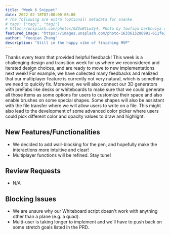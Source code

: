 ```yaml
---
title: "Week 6 Snippet"
date: 2022-02-18T07:00:00-08:00
# The following are extra (optional) metadata for ananke
# tags: ["tag1", "tag2"]
# https://unsplash.com/photos/0ZUoBtLw3y4, Photo by Towfiqu barbhuiya on Unsplash
featured_image: "https://images.unsplash.com/photo-1633613286991-611fe299c4be"
author: "Yueqian Zhang"
description: "Still in the happy vibe of finishing MVP"
---
```


Thanks every team that provided helpful feedback! This week is a challenging design and transition week for us where we reconsidered and iterated design choices, and are ready to move to new implementations next week! For example, we have collected many feedbacks and realized that our multiplayer feature is currently not very natural, which is something we need to quickly fix. Moreover, we will also connect our 3D generators with preFabs like desks or whiteboards to make sure that we could generate all those items as some options for users to customize their space and also enable brushes on some special shapes. Some shapes will also be assistant with the file transfer where we will allow users to write on a file. This might also lead to the development of some advanced color picker where users could pick different color and opacity values to draw and highlight.

<!--more-->

## New Features/Functionalities

- We decided to add wall-blocking for the pen, and hopefully make the interactions more intuitive and clear!
- Multiplayer functions will be refined. Stay tune!

## Review Requests

- N/A

## Blocking Issues

- We are unsure why our Whiteboard script doesn't work with anything other than a plane (e.g. a quad).
- Multi-user is taking longer to implement and we'll have to push back on some stretch goals listed in the PRD.
